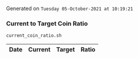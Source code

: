 Generated on `Tuesday 05-October-2021 at 10:19:21`

### Current to Target Coin Ratio
`current_coin_ratio.sh`

Date|Current|Target|Ratio
---|---|---|---
